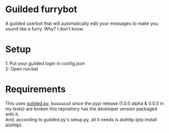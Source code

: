 # Guilded furrybot
A guilded userbot that will automatically edit your messages to make you sound like a furry.
Why? I don't know.

# Setup
1: Put your guilded login in config.json\
2: Open run.bat

# Requirements
This uses [guilded.py](https://github.com/shayypy/guilded.py), buuuuuut since the pypi release (1.0.0 alpha & 0.0.5 in my tests) are broken this repository has the developer version packaged with it.\
And, according to guilded.py's setup.py, all it needs is aiohttp (pip install aiohttp).
